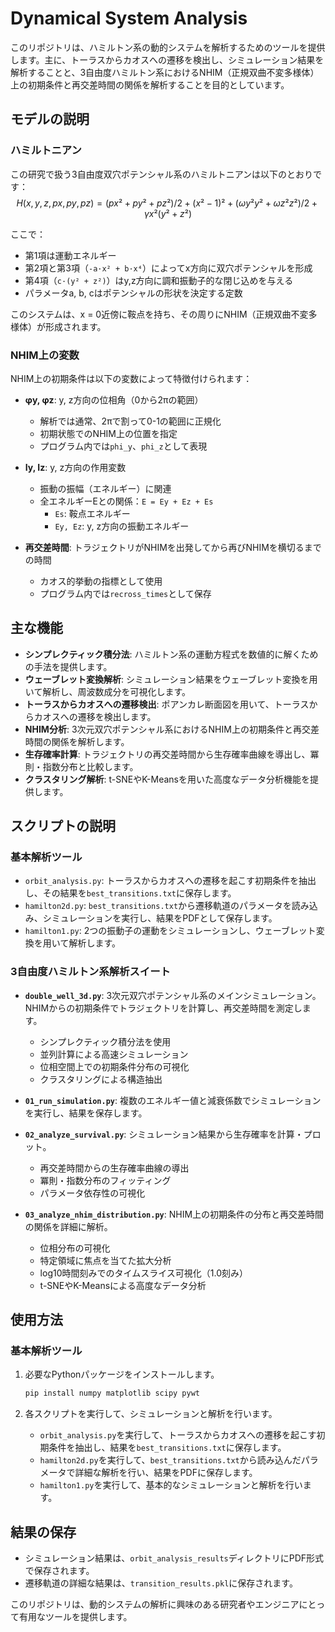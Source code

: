 # Dynamical System Analysis

このリポジトリは、ハミルトン系の動的システムを解析するためのツールを提供します。主に、トーラスからカオスへの遷移を検出し、シミュレーション結果を解析することと、3自由度ハミルトン系におけるNHIM（正規双曲不変多様体）上の初期条件と再交差時間の関係を解析することを目的としています。

## モデルの説明

### ハミルトニアン

この研究で扱う3自由度双穴ポテンシャル系のハミルトニアンは以下のとおりです：
$$H(x, y, z, px, py, pz) = (px² + py² + pz²)/2 + (x² - 1)² + (ωy²y² + ωz²z²)/2 + γx²(y² + z²)$$

ここで：
- 第1項は運動エネルギー
- 第2項と第3項（`-a·x² + b·x⁴`）によってx方向に双穴ポテンシャルを形成
- 第4項（`c·(y² + z²)`）はy,z方向に調和振動子的な閉じ込めを与える
- パラメータa, b, cはポテンシャルの形状を決定する定数

このシステムは、x = 0近傍に鞍点を持ち、その周りにNHIM（正規双曲不変多様体）が形成されます。

### NHIM上の変数

NHIM上の初期条件は以下の変数によって特徴付けられます：

- **φy, φz**: y, z方向の位相角（0から2πの範囲）
  - 解析では通常、2πで割って0-1の範囲に正規化
  - 初期状態でのNHIM上の位置を指定
  - プログラム内では`phi_y`、`phi_z`として表現

- **Iy, Iz**: y, z方向の作用変数
  - 振動の振幅（エネルギー）に関連
  - 全エネルギーEとの関係：`E = Ey + Ez + Es`
    - `Es`: 鞍点エネルギー
    - `Ey, Ez`: y, z方向の振動エネルギー

- **再交差時間**: トラジェクトリがNHIMを出発してから再びNHIMを横切るまでの時間
  - カオス的挙動の指標として使用
  - プログラム内では`recross_times`として保存

## 主な機能

- **シンプレクティック積分法**: ハミルトン系の運動方程式を数値的に解くための手法を提供します。
- **ウェーブレット変換解析**: シミュレーション結果をウェーブレット変換を用いて解析し、周波数成分を可視化します。
- **トーラスからカオスへの遷移検出**: ポアンカレ断面図を用いて、トーラスからカオスへの遷移を検出します。
- **NHIM分析**: 3次元双穴ポテンシャル系におけるNHIM上の初期条件と再交差時間の関係を解析します。
- **生存確率計算**: トラジェクトリの再交差時間から生存確率曲線を導出し、冪則・指数分布と比較します。
- **クラスタリング解析**: t-SNEやK-Meansを用いた高度なデータ分析機能を提供します。

## スクリプトの説明

### 基本解析ツール
- `orbit_analysis.py`: トーラスからカオスへの遷移を起こす初期条件を抽出し、その結果を`best_transitions.txt`に保存します。
- `hamilton2d.py`: `best_transitions.txt`から遷移軌道のパラメータを読み込み、シミュレーションを実行し、結果をPDFとして保存します。
- `hamilton1.py`: 2つの振動子の運動をシミュレーションし、ウェーブレット変換を用いて解析します。

### 3自由度ハミルトン系解析スイート
- **`double_well_3d.py`**: 3次元双穴ポテンシャル系のメインシミュレーション。NHIMからの初期条件でトラジェクトリを計算し、再交差時間を測定します。
  - シンプレクティック積分法を使用
  - 並列計算による高速シミュレーション
  - 位相空間上での初期条件分布の可視化
  - クラスタリングによる構造抽出

- **`01_run_simulation.py`**: 複数のエネルギー値と減衰係数でシミュレーションを実行し、結果を保存します。

- **`02_analyze_survival.py`**: シミュレーション結果から生存確率を計算・プロット。
  - 再交差時間からの生存確率曲線の導出
  - 冪則・指数分布のフィッティング
  - パラメータ依存性の可視化

- **`03_analyze_nhim_distribution.py`**: NHIM上の初期条件の分布と再交差時間の関係を詳細に解析。
  - 位相分布の可視化
  - 特定領域に焦点を当てた拡大分析
  - log10時間刻みでのタイムスライス可視化（1.0刻み）
  - t-SNEやK-Meansによる高度なデータ分析

## 使用方法

### 基本解析ツール
1. 必要なPythonパッケージをインストールします。
   ```bash
   pip install numpy matplotlib scipy pywt
   ```

2. 各スクリプトを実行して、シミュレーションと解析を行います。
   - `orbit_analysis.py`を実行して、トーラスからカオスへの遷移を起こす初期条件を抽出し、結果を`best_transitions.txt`に保存します。
   - `hamilton2d.py`を実行して、`best_transitions.txt`から読み込んだパラメータで詳細な解析を行い、結果をPDFに保存します。
   - `hamilton1.py`を実行して、基本的なシミュレーションと解析を行います。

## 結果の保存

- シミュレーション結果は、`orbit_analysis_results`ディレクトリにPDF形式で保存されます。
- 遷移軌道の詳細な結果は、`transition_results.pkl`に保存されます。

このリポジトリは、動的システムの解析に興味のある研究者やエンジニアにとって有用なツールを提供します。
